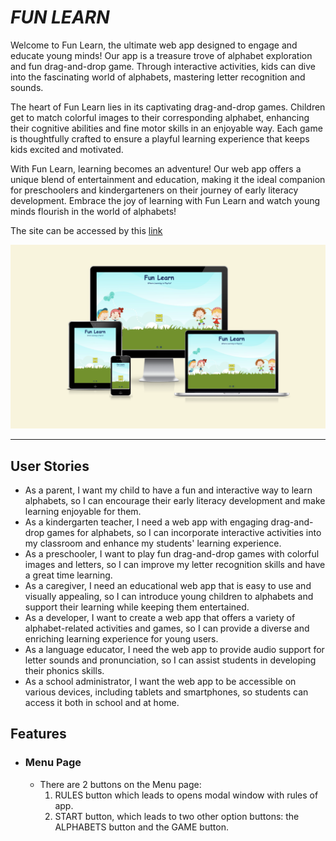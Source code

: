 
# *FUN LEARN*

Welcome to Fun Learn, the ultimate web app designed to engage and educate young minds! Our app is a treasure trove of alphabet exploration and fun drag-and-drop game. Through interactive activities, kids can dive into the fascinating world of alphabets, mastering letter recognition and sounds.

The heart of Fun Learn lies in its captivating drag-and-drop games. Children get to match colorful images to their corresponding alphabet, enhancing their cognitive abilities and fine motor skills in an enjoyable way. Each game is thoughtfully crafted to ensure a playful learning experience that keeps kids excited and motivated.

With Fun Learn, learning becomes an adventure! Our web app offers a unique blend of entertainment and education, making it the ideal companion for preschoolers and kindergarteners on their journey of early literacy development. Embrace the joy of learning with Fun Learn and watch young minds flourish in the world of alphabets!

The site can be accessed by this [link]( https://jibinjjohny.github.io/project2/)

![Responsive Mockup](documents/mockup_screenshot.png)

---
## User Stories
* As a parent, I want my child to have a fun and interactive way to learn alphabets, so I can encourage their early literacy development and make learning enjoyable for them.
* As a kindergarten teacher, I need a web app with engaging drag-and-drop games for alphabets, so I can incorporate interactive activities into my classroom and enhance my students' learning experience.
* As a preschooler, I want to play fun drag-and-drop games with colorful images and letters, so I can improve my letter recognition skills and have a great time learning.
* As a caregiver, I need an educational web app that is easy to use and visually appealing, so I can introduce young children to alphabets and support their learning while keeping them entertained.
* As a developer, I want to create a web app that offers a variety of alphabet-related activities and games, so I can provide a diverse and enriching learning experience for young users.
* As a language educator, I need the web app to provide audio support for letter sounds and pronunciation, so I can assist students in developing their phonics skills.
* As a school administrator, I want the web app to be accessible on various devices, including tablets and smartphones, so students can access it both in school and at home.

## Features

+ ### Menu Page
    - There are 2 buttons on the Menu page:
        1. RULES button which leads to opens modal window with rules of app.
        1. START button, which leads to two other option buttons: the ALPHABETS button and the GAME button.

